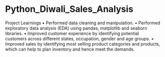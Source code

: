 # Python_Diwali_Sales_Analysis
Project Learnings 
• Performed data cleaning and manipulation.
• Performed exploratory data analysis (EDA) using pandas, matplotlib and seaborn libraries. 
• Improved customer experience by identifying potential customers across different states, occupation, gender and age groups.
• Improved sales by identifying most selling product categories and products, which can help to plan inventory and hence meet the demands.
